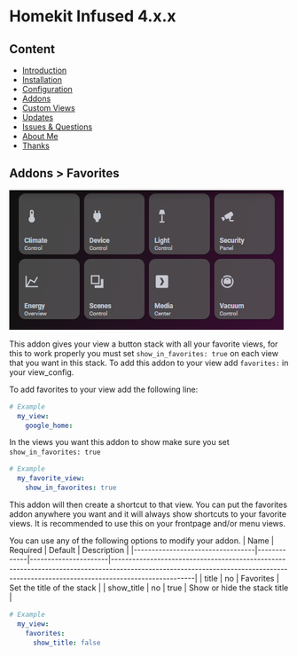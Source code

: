 # Homekit Infused 4.x.x

## Content
- [Introduction](index.md)
- [Installation](installation.md)
- [Configuration](configuration.md)
- [Addons](../addons.md)
- [Custom Views](custom_views.md)
- [Updates](updates.md)
- [Issues & Questions](issues.md)
- [About Me](about.md)
- [Thanks](thanks.md)

## Addons > Favorites

![Homekit Infused](../images/frontpage-buttons.png)

This addon gives your view a button stack with all your favorite views, for this to work properly you must set `show_in_favorites: true` on each view that you want in this stack.
To add this addon to your view add `favorites:` in your view_config.

To add favorites to your view add the following line:

```yaml
# Example
  my_view:
    google_home:
```

In the views you want this addon to show make sure you set `show_in_favorites: true`

```yaml
# Example
  my_favorite_view:
    show_in_favorites: true
```
This addon will then create a shortcut to that view. You can put the favorites addon anywhere you want and it will always show shortcuts to your favorite views. It is recommended to use this on your frontpage and/or menu views.

You can use any of the following options to modify your addon.
| Name | Required | Default | Description |
|----------------------------------|-------------|----------------------|-----------------------------------------------------------------------------------------------------------------------------------------------------------------------------------|
| title | no | Favorites | Set the title of the stack |
| show_title | no | true | Show or hide the stack title |

```yaml
# Example
  my_view:
    favorites:
      show_title: false
```